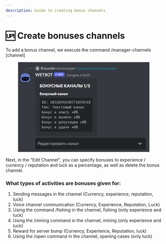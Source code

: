 ```yaml
---
description: Guide to creating bonus channels
---
```


# 🆙 Create bonuses channels

To add a bonus channel, we execute the command /manager-channels \[channel]

<figure><img src="../.gitbook/assets/изображение_2022-10-20_162523064.png" alt=""><figcaption></figcaption></figure>

Next, in the "Edit Channel", you can specify bonuses to experience / currency / reputation and luck as a percentage, as well as delete the bonus channel.

### What types of activities are bonuses given for:

1. Sending messages in the channel (Currency, experience, reputation, luck)
2. Voice channel communication (Currency, Experience, Reputation, Luck)
3. Using the command /fishing in the channel, fishing (only experience and luck)
4. Using the /mining command in the channel, mining (only experience and luck)
5. Reward for server bump (Currency, Experience, Reputation, luck)
6. Using the /open command in the channel, opening cases (only luck)


